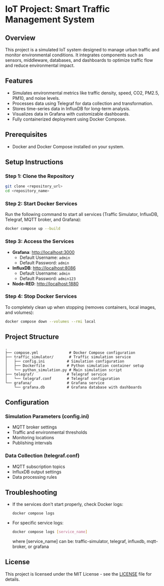 # IoT Project: Smart Traffic Management System

## Overview
This project is a simulated IoT system designed to manage urban traffic and monitor environmental conditions. It integrates components such as sensors, middleware, databases, and dashboards to optimize traffic flow and reduce environmental impact.

## Features
- Simulates environmental metrics like traffic density, speed, CO2, PM2.5, PM10, and noise levels.
- Processes data using Telegraf for data collection and transformation.
- Stores time-series data in InfluxDB for long-term analysis.
- Visualizes data in Grafana with customizable dashboards.
- Fully containerized deployment using Docker Compose.

## Prerequisites
- Docker and Docker Compose installed on your system.

## Setup Instructions

### Step 1: Clone the Repository
```bash
git clone <repository_url>
cd <repository_name>
```

### Step 2: Start Docker Services
Run the following command to start all services (Traffic Simulator, InfluxDB, Telegraf, MQTT broker, and Grafana):
```bash
docker compose up --build
```

### Step 3: Access the Services
- **Grafana**: [http://localhost:3000](http://localhost:3000)
  - Default Username: `admin`
  - Default Password: `admin`
- **InfluxDB**: [http://localhost:8086](http://localhost:8086)
  - Default Username: `admin`
  - Default Password: `admin123`
- **Node-RED**: [http://localhost:1880](http://localhost:1880)

### Step 4: Stop Docker Services
To completely clean up when stopping (removes containers, local images, and volumes):
```bash
docker compose down --volumes --rmi local
```

## Project Structure
```
.
├── compose.yml              # Docker Compose configuration
├── traffic_simulator/       # Traffic simulation service
│   ├── config.ini          # Simulation configuration
│   ├── Dockerfile          # Python simulation container setup
│   └── python_simulation.py # Main simulation script
├── telegraf/               # Telegraf service
│   └── telegraf.conf       # Telegraf configuration
└── grafana/                # Grafana service
    └── grafana.db          # Grafana database with dashboards
```

## Configuration
### Simulation Parameters (config.ini)
- MQTT broker settings
- Traffic and environmental thresholds
- Monitoring locations
- Publishing intervals

### Data Collection (telegraf.conf)
- MQTT subscription topics
- InfluxDB output settings
- Data processing rules

## Troubleshooting
- If the services don't start properly, check Docker logs:
  ```bash
  docker compose logs
  ```
- For specific service logs:
  ```bash
  docker compose logs [service_name]
  ```
  where [service_name] can be: traffic-simulator, telegraf, influxdb, mqtt-broker, or grafana

## License
This project is licensed under the MIT License - see the [LICENSE](LICENSE) file for details.
